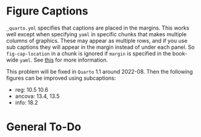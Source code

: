 # Figure Captions

`_quarto.yml` specifies that captions are placed in the margins.  This
works well except when specifying `yaml` in specific chunks that makes
multiple columns of graphics.  These may appear as multiple rows, and
if you use sub captions they will appear in the margin instead of
under each panel.  So `fig-cap-location` in a chunk is ignored if
`margin` is specified in the book-wide `yaml`.  See
[this](https://github.com/quarto-dev/quarto-cli/discussions/1172) for
more information.

This problem will be fixed in `Quarto` 1.1 around 2022-08.  Then the
following figures can be improved using subcaptions:
* reg: 10.5 10.6
* ancova: 13.4, 13.5
* info: 18.2

# General To-Do

